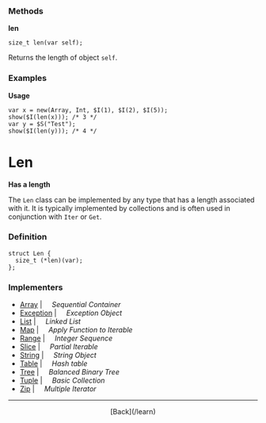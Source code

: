   <div class="row">
  <div class="col-xs-6 col-md-6">

### Methods

__len__

    size_t len(var self);

Returns the length of object `self`.

### Examples

__Usage__

    var x = new(Array, Int, $I(1), $I(2), $I(5));
    show($I(len(x))); /* 3 */
    var y = $S("Test");
    show($I(len(y))); /* 4 */
    



  </div>
  <div class="col-xs-6 col-md-6">

# Len
__Has a length__

The `Len` class can be implemented by any type that has a length associated with it. It is typically implemented by collections and is often used in conjunction with `Iter` or `Get`.

### Definition

    struct Len {
      size_t (*len)(var);
    };
    

### Implementers

* <span class="docitem">[Array](/learn/array)</span> | &nbsp; &nbsp;   _Sequential Container_
* <span class="docitem">[Exception](/learn/exception)</span> | &nbsp; &nbsp;   _Exception Object_
* <span class="docitem">[List](/learn/list)</span> | &nbsp; &nbsp;   _Linked List_
* <span class="docitem">[Map](/learn/map)</span> | &nbsp; &nbsp;   _Apply Function to Iterable_
* <span class="docitem">[Range](/learn/range)</span> | &nbsp; &nbsp;   _Integer Sequence_
* <span class="docitem">[Slice](/learn/slice)</span> | &nbsp; &nbsp;   _Partial Iterable_
* <span class="docitem">[String](/learn/string)</span> | &nbsp; &nbsp;   _String Object_
* <span class="docitem">[Table](/learn/table)</span> | &nbsp; &nbsp;   _Hash table_
* <span class="docitem">[Tree](/learn/tree)</span> | &nbsp; &nbsp;   _Balanced Binary Tree_
* <span class="docitem">[Tuple](/learn/tuple)</span> | &nbsp; &nbsp;   _Basic Collection_
* <span class="docitem">[Zip](/learn/zip)</span> | &nbsp; &nbsp;   _Multiple Iterator_

* * *

  <p style="text-align:center;">
[Back](/learn)
  </p>

  </div>
  </div>
